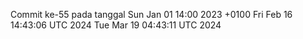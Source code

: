 Commit ke-55 pada tanggal Sun Jan 01 14:00 2023 +0100
Fri Feb 16 14:43:06 UTC 2024
Tue Mar 19 04:43:11 UTC 2024

